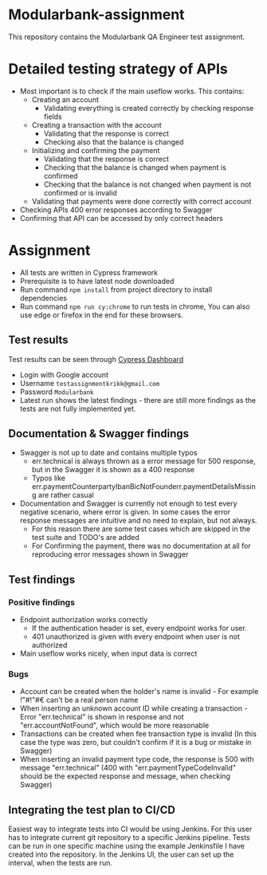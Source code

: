 # Modularbank-assignment

This repository contains the Modularbank QA Engineer test assignment.

# Detailed testing strategy of APIs

* Most important is to check if the main useflow works. This contains:
    * Creating an account
        * Validating everything is created correctly by checking response fields
    * Creating a transaction with the account
        * Validating that the response is correct
        * Checking also that the balance is changed
    * Initializing and confirming the payment
        * Validating that the response is correct
        * Checking that the balance is changed when payment is confirmed
        * Checking that the balance is not changed when payment is not confirmed or is invalid
    * Validating that payments were done correctly with correct account
* Checking APIs 400 error responses according to Swagger
* Confirming that API can be accessed by only correct headers

# Assignment
* All tests are written in Cypress framework
* Prerequisite is to have latest node downloaded
* Run command `npm install` from project directory to install dependencies
* Run command `npm run cy:chrome` to run tests in chrome, You can also use edge or firefox in the end for these browsers.

## Test results

Test results can be seen through  [Cypress Dashboard](https://dashboard.cypress.io/login)
* Login with Google account
* Username `testassignmentkrikk@gmail.com`
* Password `Modularbank`
* Latest run shows the latest findings - there are still more findings as the tests are not fully implemented yet.

## Documentation & Swagger findings
* Swagger is not up to date and contains multiple typos
    * err.technical is always thrown as a error message for 500 response, but in the Swagger it is shown as a 400 response
    * Typos like err.paymentCounterpartyIbanBicNotFounderr.paymentDetailsMissing are rather casual
* Documentation and Swagger is currently not enough to test every negative scenario, where error is given. In some cases the error response messages are intuitive and no need to explain, but not always.
    * For this reason there are some test cases which are skipped in the test suite and TODO's are added
    * For Confirming the payment, there was no documentation at all for reproducing error messages shown in Swagger

## Test findings

### Positive findings
* Endpoint authorization works correctly
    * If the authentication header is set, every endpoint works for user.
    * 401 unauthorized is given with every endpoint when user is not authorized
* Main useflow works nicely, when input data is correct

### Bugs
* Account can be created when the holder's name is invalid - For example !"#!"#€ can't be a real person name
* When inserting an unknown account ID while creating a transaction - Error "err.technical" is shown in response and not "err.accountNotFound", which would be more reasonable
* Transactions can be created when fee transaction type is invalid (In this case the type was zero, but couldn't confirm if it is a bug or mistake in Swagger)
* When inserting an invalid payment type code, the response is 500 with message "err.technical" (400 with "err.paymentTypeCodeInvalid" should be the expected response and message, when checking Swagger)

## Integrating the test plan to CI/CD
Easiest way to integrate tests into CI would be using Jenkins. For this user has to integrate current git repository to a specific Jenkins pipeline. Tests can be run in one specific machine using the example Jenkinsfile I have created into
the repository. In the Jenkins UI, the user can set up the interval, when the tests are run.
